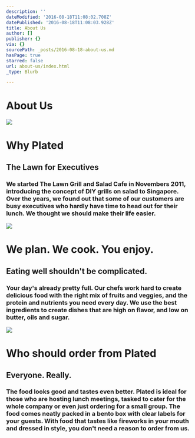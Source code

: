 ```yaml
---
description: ''
dateModified: '2016-08-18T11:08:02.708Z'
datePublished: '2016-08-18T11:08:03.928Z'
title: About Us
author: []
publisher: {}
via: {}
sourcePath: _posts/2016-08-18-about-us.md
hasPage: true
starred: false
url: about-us/index.html
_type: Blurb

---
```

# About Us
![](https://the-grid-user-content.s3-us-west-2.amazonaws.com/a3c5fc74-01b7-4fbc-90ae-6fd45057895c.jpg)

# Why Plated

## The Lawn for Executives​

### We started The Lawn Grill and Salad Cafe in Novembers 2011, introducing the concept of DIY grills on salad to Singapore. Over the years, we found out that some of our customers are busy executives who hardly have time to head out for their lunch. We thought we should make their life easier.
![](https://the-grid-user-content.s3-us-west-2.amazonaws.com/1804d737-02d9-49f0-9b29-45bdc3beefc0.png)

# We plan. We cook. You enjoy.

## Eating well shouldn't be complicated.

### Your day's already pretty full. Our chefs work hard to create delicious food with the right mix of fruits and veggies, and the protein and nutrients you need every day. We use the best ingredients to create dishes that are high on flavor, and low on butter, oils and sugar.
![](https://the-grid-user-content.s3-us-west-2.amazonaws.com/09739587-9b0a-48c9-a0ba-a5ee0880763c.jpg)

# Who should order from Plated

## Everyone. Really.

### The food looks good and tastes even better. Plated is ideal for those who are hosting lunch meetings, tasked to cater for the whole company or even just ordering for a small group. The food comes neatly packed in a bento box with clear labels for your guests. With food that tastes like fireworks in your mouth and dressed in style, you don't need a reason to order from us.